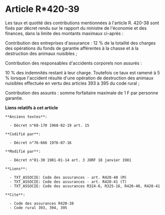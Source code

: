 # Article R*420-39

Les taux et quotité des contributions mentionnées à l'article R. 420-38 sont fixés par décret rendu sur le rapport du
ministre de l'économie et des finances, dans la limite des montants maximaux ci-après :

Contribution des entreprises d'assurance : 12 % de la totalité des charges des opérations du fonds de garantie afférentes à
la chasse et à la destruction des animaux nuisibles ;

Contribution des responsables d'accidents corporels non assurés :

10 % des indemnités restant à leur charge. Toutefois ce taux est ramené à 5 % lorsque l'accident résulte d'une opération de
destruction des animaux nuisibles effectuée en vertu des articles 393 à 395 du code rural ;

Contribution des assurés : somme forfaitaire maximale de 1 F par personne garantie.

**Liens relatifs à cet article**

	**Anciens textes**:

	  - Décret n°68-170 1968-02-19 art. 15

	**Codifié par**:

	  - Décret n°76-666 1976-07-16

	**Modifié par**:

	  - Décret n°81-30 1981-01-14 art. 3 JORF 18 janvier 1981

	**Liens**:

	  - TXT_ASSOCIE: Code des assurances - art. R420-40 (M)
	  - TXT_ASSOCIE: Code des assurances - art. R420-41 (T)
	  - TXT_ASSOCIE: Code des assurances R324-6, R325-16, R420-40, R420-41

	**Cite**:

	  - Code des assurances R420-38
	  - Code rural 393, 394, 395
